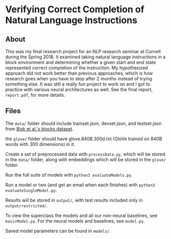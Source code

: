 # Verifying Correct Completion of Natural Language Instructions

## About

This was my final research project for an NLP research seminar at Cornell during the Spring 2018. It examined taking natural language instructions in a block environment and determining whether a given start and end state represented correct completion of the instruction. My hypothesized approach did not work better than previous approaches, which is how research goes when you have to stop after 2 months instead of trying something else. It was still a really fun project to work on and I got to practice with various neural architectures as well. See the final report, `report.pdf`, for more details.

## Files

The `data/` folder should include trainset.json, devset.json, and testset.json from [Bisk et al.'s blocks dataset](https://groundedlanguage.github.io/).

the `glove/` folder should have glove.840B.300d.txt (GloVe trained on 840B words with 300 dimensions) in it.

Create a set of preprocessed data with `processData.py`, which will be stored in the `data/` folder, along with embeddings which will be stored in the `glove/` folder.

Run the full suite of models with  `python3 evaluateModels.py`.

Run a model or two (and get an email when each finishes) with `python3 evaluateSingleModel.py`.

Results will be stored in `output/`, with test results included only in `output/restricted/`.

To view the superclass the models and all our non-neural baselines, see `basicModel.py`. For the neural models and baselines, see `model.py`.

Saved model parameters can be found in `models/`.

